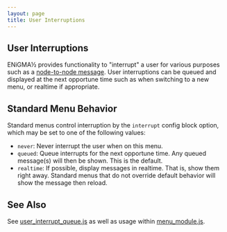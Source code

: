 ```yaml
---
layout: page
title: User Interruptions
---
```

## User Interruptions
ENiGMA½ provides functionality to "interrupt" a user for various purposes such as a [node-to-node message](/docs/modding/node-msg.md). User interruptions can be queued and displayed at the next opportune time such as when switching to a new menu, or realtime if appropriate.

## Standard Menu Behavior
Standard menus control interruption by the `interrupt` config block option, which may be set to one of the following values:
* `never`: Never interrupt the user when on this menu.
* `queued`: Queue interrupts for the next opportune time. Any queued message(s) will then be shown. This is the default.
* `realtime`: If possible, display messages in realtime. That is, show them right away. Standard menus that do not override default behavior will show the message then reload.


## See Also
See [user_interrupt_queue.js](/core/user_interrupt_queue.js) as well as usage within [menu_module.js](/core/menu_module.js).

